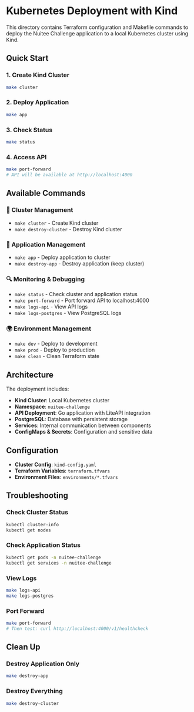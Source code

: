 # Kubernetes Deployment with Kind

This directory contains Terraform configuration and Makefile commands to deploy the Nuitee Challenge application to a local Kubernetes cluster using Kind.

## Quick Start

### 1. Create Kind Cluster

```bash
make cluster
```

### 2. Deploy Application

```bash
make app
```

### 3. Check Status

```bash
make status
```

### 4. Access API

```bash
make port-forward
# API will be available at http://localhost:4000
```

## Available Commands

### 🚀 Cluster Management

- `make cluster` - Create Kind cluster
- `make destroy-cluster` - Destroy Kind cluster

### 📱 Application Management

- `make app` - Deploy application to cluster
- `make destroy-app` - Destroy application (keep cluster)

### 🔍 Monitoring & Debugging

- `make status` - Check cluster and application status
- `make port-forward` - Port forward API to localhost:4000
- `make logs-api` - View API logs
- `make logs-postgres` - View PostgreSQL logs

### 🌍 Environment Management

- `make dev` - Deploy to development
- `make prod` - Deploy to production
- `make clean` - Clean Terraform state

## Architecture

The deployment includes:

- **Kind Cluster**: Local Kubernetes cluster
- **Namespace**: `nuitee-challenge`
- **API Deployment**: Go application with LiteAPI integration
- **PostgreSQL**: Database with persistent storage
- **Services**: Internal communication between components
- **ConfigMaps & Secrets**: Configuration and sensitive data

## Configuration

- **Cluster Config**: `kind-config.yaml`
- **Terraform Variables**: `terraform.tfvars`
- **Environment Files**: `environments/*.tfvars`

## Troubleshooting

### Check Cluster Status

```bash
kubectl cluster-info
kubectl get nodes
```

### Check Application Status

```bash
kubectl get pods -n nuitee-challenge
kubectl get services -n nuitee-challenge
```

### View Logs

```bash
make logs-api
make logs-postgres
```

### Port Forward

```bash
make port-forward
# Then test: curl http://localhost:4000/v1/healthcheck
```

## Clean Up

### Destroy Application Only

```bash
make destroy-app
```

### Destroy Everything

```bash
make destroy-cluster
```
